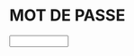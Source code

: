<h1>MOT DE PASSE</h1>

<input type="text" id="name" name="name" required
       minlength="4" maxlength="8" size="10">

